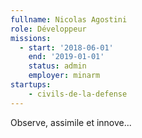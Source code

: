 ```yaml
---
fullname: Nicolas Agostini
role: Développeur
missions:
  - start: '2018-06-01'
    end: '2019-01-01'
    status: admin
    employer: minarm
startups:
    - civils-de-la-defense
---
```


Observe, assimile et innove...
